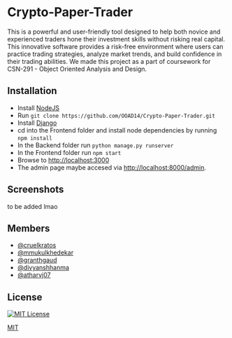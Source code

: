 # Crypto-Paper-Trader

This is a powerful and user-friendly tool designed to help both novice and experienced traders hone their investment skills without risking real capital. This innovative software provides a risk-free environment where users can practice trading strategies, analyze market trends, and build confidence in their trading abilities. We made this project as a part of coursework for CSN-291 - Object Oriented Analysis and Design.


## Installation
* Install [NodeJS](https://nodejs.org/en/download)
* Run `git clone https://github.com/OOAD14/Crypto-Paper-Trader.git`
* Install [Django](https://docs.djangoproject.com/en/4.2/topics/install/)
* cd into the Frontend folder and install node dependencies by running `npm install`
* In the Backend folder run `python manage.py runserver`
* In the Frontend folder run `npm start`
* Browse to [http://localhost:3000](http://localhost:3000)
* The admin page maybe accesed via [http://localhost:8000/admin](http://localhost:8000/admin).
## Screenshots
to be added lmao
## Members

- [@cruelkratos](https://www.github.com/cruelkratos)
- [@mmukulkhedekar](https://www.github.com/mmukulkhedekar)
- [@granthgaud](https://www.github.com/granthgaud)
- [@divyanshhanma](https://www.github.com/divyanshhanma)
- [@atharvj07](https://www.github.com/atharvj07)

## License


[![MIT License](https://img.shields.io/badge/License-MIT-green.svg)](https://choosealicense.com/licenses/mit/)


[MIT](https://choosealicense.com/licenses/mit/)
